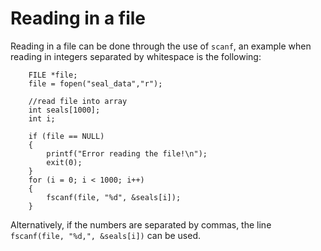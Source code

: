 # Reading in a file
Reading in a file can be done through the use of ```scanf```, an example when reading in integers separated by whitespace is the following: 

```
	FILE *file;
    file = fopen("seal_data","r");

    //read file into array
    int seals[1000];
    int i;
    
    if (file == NULL)
    {
        printf("Error reading the file!\n");
        exit(0);
    }
    for (i = 0; i < 1000; i++)
    {
        fscanf(file, "%d", &seals[i]);
    }

```

Alternatively, if the numbers are separated by commas, the line ```fscanf(file, "%d,", &seals[i])``` can be used.